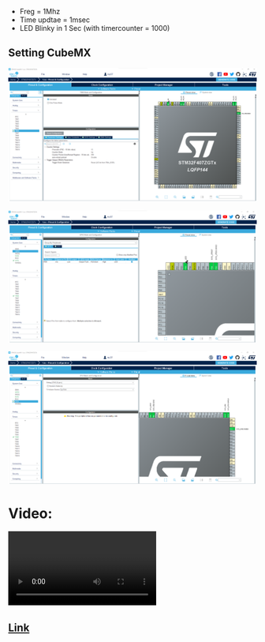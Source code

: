 - Freg = 1Mhz 
- Time updtae = 1msec
- LED Blinky in 1 Sec (with timercounter = 1000)

## Setting CubeMX
![Pic1](https://github.com/hamedsargoli/Example-STM32/blob/master/Timer/Basic/HALL/9(1)/GIF&PIC/Cubemx_1.png)

![Pic2](https://github.com/hamedsargoli/Example-STM32/blob/master/Timer/Basic/HALL/9(1)/GIF&PIC/Cubemx_2.png)

![Pic3](https://github.com/hamedsargoli/Example-STM32/blob/master/Timer/Basic/HALL/9(1)/GIF&PIC/Cubemx_3.png)

# Video:
<video src="https://github.com/hamedsargoli/Example-STM32/blob/master/Timer/Basic/HALL/9(1)/GIF&PIC/Animation.gif" controls title="Title"></video>

## [Link](https://github.com/hamedsargoli/Example-STM32/blob/master/Timer/Basic/HALL/9(1)/GIF&PIC/Animation.gif)

